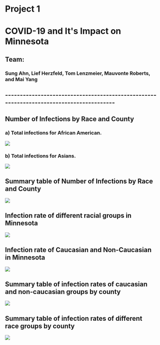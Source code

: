 # Project 1
# COVID-19 and It's Impact on Minnesota

## Team:
###   Sung Ahn, Lief Herzfeld, Tom Lenzmeier, Mauvonte Roberts, and Mai Yang

## ----------------------------------------------------------------------------------------
## Number of Infections by Race and County
   ### a) Total infections for African American.
![](output/African%20American%20number%20of%20Infections.PNG)


   ### b) Total infections for Asians.
![](output/Asian%20number%20of%20Infections.PNG)

## Summary table of Number of Infections by Race and County
![](output/Summary%20table%20of%20total%20number%20of%20infections%20by%20county%20and%20race.PNG)


## Infection rate of different racial groups in Minnesota
![](output/Infection%20rate%20of%20different%20racial%20groups%20in%20Minnesota.PNG)

## Infection rate of Caucasian and Non-Caucasian in Minnesota
![](output/Infection%20rate%20of%20Caucasian%20and%20Non-Caucasian%20in%20Minnesota.PNG)


## Summary table of infection rates of caucasian and non-caucasian groups by county
![](output/Summary%20table%20of%20infection%20rates%20of%20caucasian%20and%20non-caucasian%20groups%20by%20county.PNG)

## Summary table of infection rates of different race groups by county
![](output/Summary%20table%20of%20infection%20rates%20of%20different%20race%20groups%20by%20county.PNG)